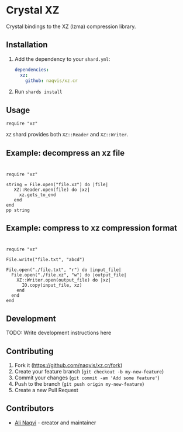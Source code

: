 # Crystal XZ

Crystal bindings to the XZ (lzma) compression library.

## Installation

1. Add the dependency to your `shard.yml`:

   ```yaml
   dependencies:
     xz:
       github: naqvis/xz.cr
   ```

2. Run `shards install`

## Usage

```crystal
require "xz"
```

`XZ` shard provides both `XZ::Reader` and `XZ::Writer`.

## Example: decompress an xz file
#
```crystal
require "xz"

string = File.open("file.xz") do |file|
   XZ::Reader.open(file) do |xz|
     xz.gets_to_end
   end
end
pp string
```

## Example: compress to xz compression format
#
```crystal
require "xz"

File.write("file.txt", "abcd")

File.open("./file.txt", "r") do |input_file|
  File.open("./file.xz", "w") do |output_file|
    XZ::Writer.open(output_file) do |xz|
      IO.copy(input_file, xz)
    end
  end
end
```

## Development

TODO: Write development instructions here

## Contributing

1. Fork it (<https://github.com/naqvis/xz.cr/fork>)
2. Create your feature branch (`git checkout -b my-new-feature`)
3. Commit your changes (`git commit -am 'Add some feature'`)
4. Push to the branch (`git push origin my-new-feature`)
5. Create a new Pull Request

## Contributors

- [Ali Naqvi](https://github.com/naqvis) - creator and maintainer
